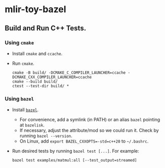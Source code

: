 # mlir-toy-bazel

## Build and Run C++ Tests.

### Using `cmake`

- Install `cmake` and `ccache`.
- Run `cmake`.

  ```
  cmake -B build/ -DCMAKE_C_COMPILER_LAUNCHER=ccache -DCMAKE_CXX_COMPILER_LAUNCHER=ccache
  cmake --build build/
  ctest --test-dir build/ *
  ```

### Using `bazel`

- Install [`bazel`](https://github.com/bazelbuild/bazelisk).
  - For convenience, add a symlink (in PATH) or an alias `bazel` pointing at `bazelisk`.
  - If necessary, adjust the attribute/mod so we could run it. Check by running `bazel --version`.
  - On Linux, add `export BAZEL_CXXOPTS=-std=c++20` to `~/.bashrc`.
- Run desired tests by running `bazel test [...]`. For example:

  ```
  bazel test examples/matmul:all [--test_output=streamed]
  ```
